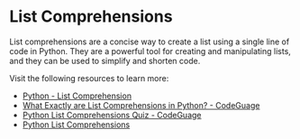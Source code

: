 # List Comprehensions

List comprehensions are a concise way to create a list using a single line of code in Python. They are a powerful tool for creating and manipulating lists, and they can be used to simplify and shorten code.

Visit the following resources to learn more:

- [Python - List Comprehension](https://www.w3schools.com/python/python_lists_comprehension.asp)
- [What Exactly are List Comprehensions in Python? - CodeGuage](https://www.codeguage.com/courses/python/lists-list-comprehensions)
- [Python List Comprehensions Quiz - CodeGuage](https://www.codeguage.com/courses/python/lists-list-comprehensions-quiz)
- [Python List Comprehensions](https://docs.python.org/3/tutorial/datastructures.html#list-comprehensions)
